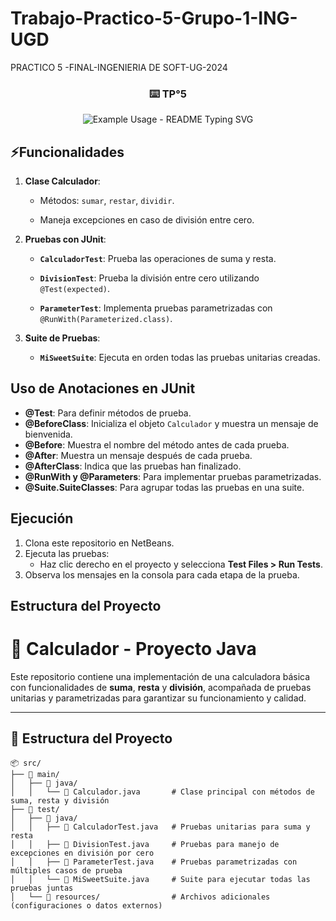 # Trabajo-Practico-5-Grupo-1-ING-UGD
PRACTICO 5 -FINAL-INGENIERIA DE SOFT-UG-2024


<!-- markdownlint-disable MD033 MD041 -->
<p align="center">
  <h3 align="center">⌨️ TP°5 </h3>
</p>

<p align="center">
  <img src="https://readme-typing-svg.demolab.com/?lines=Ingenieria+Del+Software!; Usando+JUnit+en NetBeans" alt="Example Usage - README Typing SVG">
</p>


</p>
<!-- markdownlint-enable MD033 -->



## ⚡Funcionalidades

1. **Clase Calculador**:  

   
   - Métodos: `sumar`, `restar`, `dividir`.

   
   - Maneja excepciones en caso de división entre cero.

2. **Pruebas con JUnit**:

  
   - **`CalculadorTest`**: Prueba las operaciones de suma y resta.

   
   - **`DivisionTest`**: Prueba la división entre cero utilizando `@Test(expected)`.
   - **`ParameterTest`**: Implementa pruebas parametrizadas con `@RunWith(Parameterized.class)`.

3. **Suite de Pruebas**:

  
   - **`MiSweetSuite`**: Ejecuta en orden todas las pruebas unitarias creadas.

## Uso de Anotaciones en JUnit

- **@Test**: Para definir métodos de prueba.
- **@BeforeClass**: Inicializa el objeto `Calculador` y muestra un mensaje de bienvenida.
- **@Before**: Muestra el nombre del método antes de cada prueba.
- **@After**: Muestra un mensaje después de cada prueba.
- **@AfterClass**: Indica que las pruebas han finalizado.
- **@RunWith y @Parameters**: Para implementar pruebas parametrizadas.
- **@Suite.SuiteClasses**: Para agrupar todas las pruebas en una suite.

## Ejecución

1. Clona este repositorio en NetBeans.
2. Ejecuta las pruebas:
   - Haz clic derecho en el proyecto y selecciona **Test Files > Run Tests**.
3. Observa los mensajes en la consola para cada etapa de la prueba.

## Estructura del Proyecto
# 🧮 **Calculador - Proyecto Java**

Este repositorio contiene una implementación de una calculadora básica con funcionalidades de **suma**, **resta** y **división**, acompañada de pruebas unitarias y parametrizadas para garantizar su funcionamiento y calidad.

---

## 📂 **Estructura del Proyecto**

```plaintext
📦 src/
├── 📁 main/
│   ├── 📁 java/
│   │   └── 📄 Calculador.java       # Clase principal con métodos de suma, resta y división
├── 📁 test/
│   ├── 📁 java/
│   │   ├── 📄 CalculadorTest.java   # Pruebas unitarias para suma y resta
│   │   ├── 📄 DivisionTest.java     # Pruebas para manejo de excepciones en división por cero
│   │   ├── 📄 ParameterTest.java    # Pruebas parametrizadas con múltiples casos de prueba
│   │   └── 📄 MiSweetSuite.java     # Suite para ejecutar todas las pruebas juntas
│   └── 📁 resources/                # Archivos adicionales (configuraciones o datos externos)


